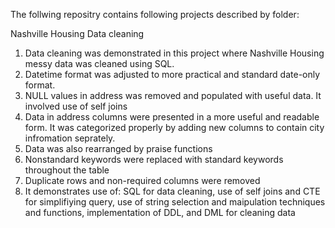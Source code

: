 The follwing repositry contains following projects described by folder:

Nashville Housing Data cleaning

1. Data cleaning was demonstrated in this project where Nashville Housing messy data was cleaned using SQL.
2. Datetime format was adjusted to more practical and standard date-only format.
3. NULL values in address was removed and populated with useful data. It involved use of self joins
4. Data in address columns were presented in a more useful and readable form. It was categorized properly by adding new columns to contain city infromation seprately.
5. Data was also rearranged by praise functions
6. Nonstandard keywords were replaced with standard keywords throughout the table
7. Duplicate rows and non-required columns were removed
8. It demonstrates use of: SQL for data cleaning, use of self joins and CTE for simplifiying query, use of string selection and maipulation techniques and functions, implementation of DDL, and DML for cleaning data
